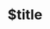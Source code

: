 ---
title: $title
second_title: Справочник по API Aspose.Font для .NET
description: $description
type: docs
weight: $weight
url: /ru/net/$ref/
---